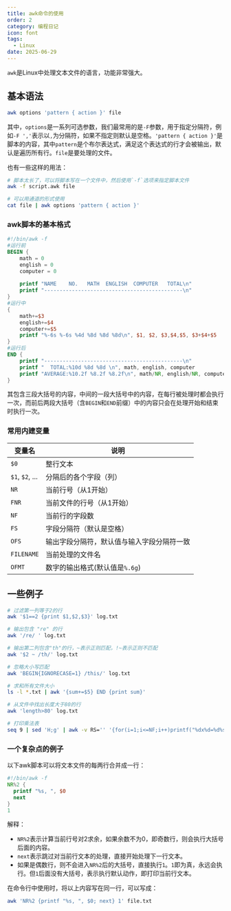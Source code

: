 ```yaml
---
title: awk命令的使用
order: 2
category: 编程日记
icon: font
tags:
  - Linux
date: 2025-06-29
---
```


`awk`是Linux中处理文本文件的语言，功能非常强大。

## 基本语法

```bash
awk options 'pattern { action }' file
```

其中，`options`是一系列可选参数，我们最常用的是`-F`参数，用于指定分隔符，例如`-F ','`表示以`,`为分隔符，如果不指定则默认是空格。`'pattern { action }'`是脚本的内容，其中`pattern`是个布尔表达式，满足这个表达式的行才会被输出，默认是遍历所有行。`file`是要处理的文件。

<!-- more -->

也有一些这样的用法：

```bash :no-line-numbers
# 脚本太长了，可以将脚本写在一个文件中，然后使用`-f`选项来指定脚本文件
awk -f script.awk file

# 可以用通道的形式使用
cat file | awk options 'pattern { action }'
```

### awk脚本的基本格式

```awk :no-line-numbers :no-collapsed-lines
#!/bin/awk -f
#运行前
BEGIN {
    math = 0
    english = 0
    computer = 0
 
    printf "NAME    NO.   MATH  ENGLISH  COMPUTER   TOTAL\n"
    printf "---------------------------------------------\n"
}
#运行中
{
    math+=$3
    english+=$4
    computer+=$5
    printf "%-6s %-6s %4d %8d %8d %8d\n", $1, $2, $3,$4,$5, $3+$4+$5
}
#运行后
END {
    printf "---------------------------------------------\n"
    printf "  TOTAL:%10d %8d %8d \n", math, english, computer
    printf "AVERAGE:%10.2f %8.2f %8.2f\n", math/NR, english/NR, computer/NR
}
```

其包含三段大括号的内容，中间的一段大括号中的内容，在每行被处理时都会执行一次，而前后两段大括号（含`BEGIN`和`END`前缀）中的内容只会在处理开始和结束时执行一次。

### 常用内建变量

| 变量名             | 说明                    |
|-----------------|-----------------------|
| `$0`            | 整行文本                  |
| `$1`, `$2`, ... | 分隔后的各个字段（列）           |
| `NR`            | 当前行号（从1开始）            |
| `FNR`           | 当前文件的行号（从1开始）         |
| `NF`            | 当前行的字段数               |
| `FS`            | 字段分隔符（默认是空格）          |
| `OFS`           | 输出字段分隔符，默认值与输入字段分隔符一致 |
| `FILENAME`      | 当前处理的文件名              |
| `OFMT`          | 数字的输出格式(默认值是`%.6g`)   |

## 一些例子

```bash :no-line-numbers :no-collapsed-lines
# 过滤第一列等于2的行
awk '$1==2 {print $1,$2,$3}' log.txt

# 输出包含 "re" 的行
awk '/re/ ' log.txt

# 输出第二列包含"th"的行，~表示正则匹配，!~表示正则不匹配
awk '$2 ~ /th/' log.txt

# 忽略大小写匹配
awk 'BEGIN{IGNORECASE=1} /this/' log.txt

# 求和所有文件大小
ls -l *.txt | awk '{sum+=$5} END {print sum}'

# 从文件中找出长度大于80的行
awk 'length>80' log.txt

# 打印乘法表
seq 9 | sed 'H;g' | awk -v RS='' '{for(i=1;i<=NF;i++)printf("%dx%d=%d%s", i, NR, i*NR, i==NR?"\n":"\t")}'
```


### 一个复杂点的例子

以下awk脚本可以将文本文件的每两行合并成一行：

```awk :no-line-numbers
#!/bin/awk -f
NR%2 {
  printf "%s, ", $0
  next
}
1
```

解释：
- `NR%2`表示计算当前行号对2求余，如果余数不为0，即奇数行，则会执行大括号后面的内容。
- `next`表示跳过对当前行文本的处理，直接开始处理下一行文本。
- 如果是偶数行，则不会进入`NR%2`后的大括号，直接执行`1`。`1`即为真，永远会执行。但`1`后面没有大括号，表示执行默认动作，即打印当前行文本。

在命令行中使用时，将以上内容写在同一行，可以写成：

```bash
awk 'NR%2 {printf "%s, ", $0; next} 1' file.txt
```
